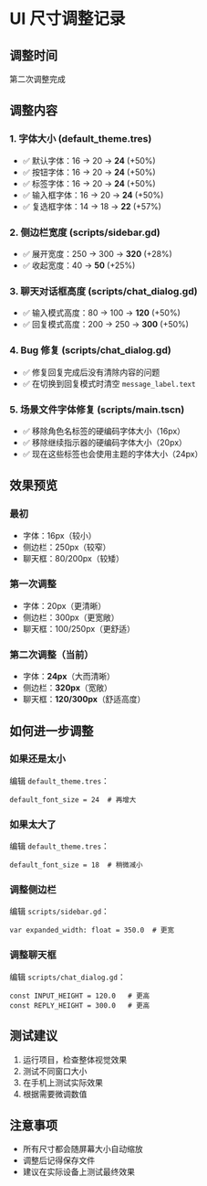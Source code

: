 # UI 尺寸调整记录

## 调整时间
第二次调整完成

## 调整内容

### 1. 字体大小 (default_theme.tres)
- ✅ 默认字体：16 → 20 → **24** (+50%)
- ✅ 按钮字体：16 → 20 → **24** (+50%)
- ✅ 标签字体：16 → 20 → **24** (+50%)
- ✅ 输入框字体：16 → 20 → **24** (+50%)
- ✅ 复选框字体：14 → 18 → **22** (+57%)

### 2. 侧边栏宽度 (scripts/sidebar.gd)
- ✅ 展开宽度：250 → 300 → **320** (+28%)
- ✅ 收起宽度：40 → **50** (+25%)

### 3. 聊天对话框高度 (scripts/chat_dialog.gd)
- ✅ 输入模式高度：80 → 100 → **120** (+50%)
- ✅ 回复模式高度：200 → 250 → **300** (+50%)

### 4. Bug 修复 (scripts/chat_dialog.gd)
- ✅ 修复回复完成后没有清除内容的问题
- ✅ 在切换到回复模式时清空 `message_label.text`

### 5. 场景文件字体修复 (scripts/main.tscn)
- ✅ 移除角色名标签的硬编码字体大小（16px）
- ✅ 移除继续指示器的硬编码字体大小（20px）
- ✅ 现在这些标签也会使用主题的字体大小（24px）

## 效果预览

### 最初
- 字体：16px（较小）
- 侧边栏：250px（较窄）
- 聊天框：80/200px（较矮）

### 第一次调整
- 字体：20px（更清晰）
- 侧边栏：300px（更宽敞）
- 聊天框：100/250px（更舒适）

### 第二次调整（当前）
- 字体：**24px**（大而清晰）
- 侧边栏：**320px**（宽敞）
- 聊天框：**120/300px**（舒适高度）

## 如何进一步调整

### 如果还是太小
编辑 `default_theme.tres`：
```gdresource
default_font_size = 24  # 再增大
```

### 如果太大了
编辑 `default_theme.tres`：
```gdresource
default_font_size = 18  # 稍微减小
```

### 调整侧边栏
编辑 `scripts/sidebar.gd`：
```gdscript
var expanded_width: float = 350.0  # 更宽
```

### 调整聊天框
编辑 `scripts/chat_dialog.gd`：
```gdscript
const INPUT_HEIGHT = 120.0   # 更高
const REPLY_HEIGHT = 300.0   # 更高
```

## 测试建议

1. 运行项目，检查整体视觉效果
2. 测试不同窗口大小
3. 在手机上测试实际效果
4. 根据需要微调数值

## 注意事项

- 所有尺寸都会随屏幕大小自动缩放
- 调整后记得保存文件
- 建议在实际设备上测试最终效果
